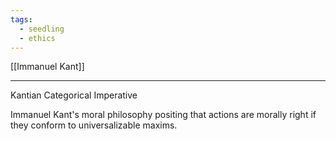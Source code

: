 ```yaml
---
tags:
  - seedling
  - ethics
---
```

[[Immanuel Kant]] <br>

---

Kantian Categorical Imperative

Immanuel Kant's moral philosophy positing that actions are morally right if they conform to universalizable maxims.